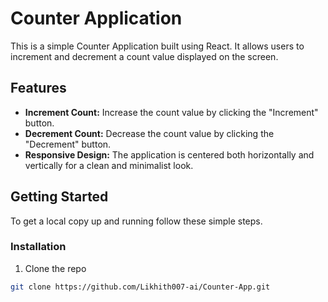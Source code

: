 # Counter Application

This is a simple Counter Application built using React. It allows users to increment and decrement a count value displayed on the screen.

## Features

- **Increment Count:** Increase the count value by clicking the "Increment" button.
- **Decrement Count:** Decrease the count value by clicking the "Decrement" button.
- **Responsive Design:** The application is centered both horizontally and vertically for a clean and minimalist look.

## Getting Started

To get a local copy up and running follow these simple steps.


### Installation

1. Clone the repo

```sh
git clone https://github.com/Likhith007-ai/Counter-App.git

